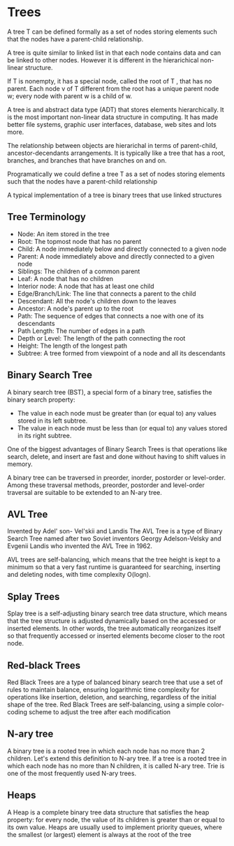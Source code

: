# Trees

A tree T can be defined formally as a set of nodes storing elements such that the nodes have a parent-child relationship.

A tree is quite similar to linked list in that each node contains data and can be linked to other nodes. However it is different in the hierarichical non-linear structure.

If T is nonempty, it has a special node, called the root of T , that has no parent.
Each node v of T different from the root has a unique parent node w; every node with parent w is a child of w.

A tree is and abstract data type (ADT) that stores elements hierarchically. It is the most important non-linear data structure in computing. It has made better file systems, graphic user interfaces, database, web sites and lots more.

The relationship between objects are hierarichal in terms of parent-child, ancestor-decendants arrangements. It is typically like a tree that has a root, branches, and branches that have branches on and on.

Programatically we could define a tree T as a set of nodes storing elements such that the nodes have a parent-child relationship

A typical implementation of a tree is binary trees that use linked structures

## Tree Terminology

- Node: An item stored in the tree
- Root: The topmost node that has no parent
- Child: A node immediately below and directly connected to a given node
- Parent: A node immediately above and directly connected to a given node
- Siblings: The children of a common parent
- Leaf: A node that has no children
- Interior node: A node that has at least one child
- Edge/Branch/Link: The line that connects a parent to the child
- Descendant: All the node's children down to the leaves
- Ancestor: A node's parent up to the root
- Path: The sequence of edges that connects a noe with one of its descendants
- Path Length: The number of edges in a path
- Depth or Level: The length of the path connecting the root
- Height: The length of the longest path
- Subtree: A tree formed from viewpoint of a node and all its descendants

## Binary Search Tree

A binary search tree (BST), a special form of a binary tree, satisfies the binary search property:

- The value in each node must be greater than (or equal to) any values stored in its left subtree.
- The value in each node must be less than (or equal to) any values stored in its right subtree.

One of the biggest advantages of Binary Search Trees is that operations like search, delete, and insert are fast and done without having to shift values in memory.

A binary tree can be traversed in preorder, inorder, postorder or level-order. Among these traversal methods, preorder, postorder and level-order traversal are suitable to be extended to an N-ary tree.

## AVL Tree

Invented by Adel' son- Vel'skii and Landis
The AVL Tree is a type of Binary Search Tree named after two Soviet inventors Georgy Adelson-Velsky and Evgenii Landis who invented the AVL Tree in 1962.

AVL trees are self-balancing, which means that the tree height is kept to a minimum so that a very fast runtime is guaranteed for searching, inserting and deleting nodes, with time complexity O(logn).

## Splay Trees

Splay tree is a self-adjusting binary search tree data structure, which means that the tree structure is adjusted dynamically based on the accessed or inserted elements. In other words, the tree automatically reorganizes itself so that frequently accessed or inserted elements become closer to the root node.

## Red-black Trees

Red Black Trees are a type of balanced binary search tree that use a set of rules to maintain balance, ensuring logarithmic time complexity for operations like insertion, deletion, and searching, regardless of the initial shape of the tree. Red Black Trees are self-balancing, using a simple color-coding scheme to adjust the tree after each modification

## N-ary tree

A binary tree is a rooted tree in which each node has no more than 2 children. Let's extend this definition to N-ary tree. If a tree is a rooted tree in which each node has no more than N children, it is called N-ary tree. Trie is one of the most frequently used N-ary trees.

## Heaps

A Heap is a complete binary tree data structure that satisfies the heap property: for every node, the value of its children is greater than or equal to its own value. Heaps are usually used to implement priority queues, where the smallest (or largest) element is always at the root of the tree
